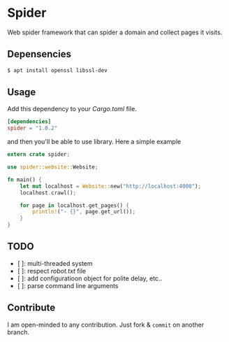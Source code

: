# Spider

Web spider framework that can spider a domain and collect pages it visits.

## Depensencies

~~~bash
$ apt install openssl libssl-dev
~~~

## Usage

Add this dependency to your _Cargo.toml_ file.

~~~toml
[dependencies]
spider = "1.0.2"
~~~

and then you'll be able to use library. Here a simple example

~~~rust
extern crate spider;

use spider::website::Website;

fn main() {
    let mut localhost = Website::new("http://localhost:4000");
    localhost.crawl();

    for page in localhost.get_pages() {
        println!("- {}", page.get_url());
    }
}
~~~


## TODO

- [ ]: multi-threaded system
- [ ]: respect _robot.txt_ file
- [ ]: add configuratioon object for polite delay, etc..
- [ ]: parse command line arguments

## Contribute

I am open-minded to any contribution. Just fork & `commit` on another branch.


